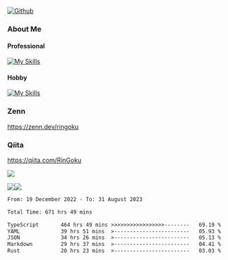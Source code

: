 [![Github](https://img.shields.io/github/followers/skyt-a?label=Follow&style=social)](https://github.com/skyt-a)

### About Me
#### Professional
[![My Skills](https://skillicons.dev/icons?i=react,ts,js,nodejs,java,graphql,firebase,githubactions&theme=light)](https://skillicons.dev)
#### Hobby
[![My Skills](https://skillicons.dev/icons?i=unity,rust,py&theme=light)](https://skillicons.dev)

### Zenn
https://zenn.dev/ringoku
### Qiita
https://qiita.com/RinGoku


![](https://github-profile-summary-cards.vercel.app/api/cards/profile-details?username=skyt-a&theme=default)

![](https://github-profile-summary-cards.vercel.app/api/cards/repos-per-language?username=skyt-a&theme=default)![](https://github-profile-summary-cards.vercel.app/api/cards/stats?username=RinGoku&theme=default)

<!--START_SECTION:waka-->

```txt
From: 19 December 2022 - To: 31 August 2023

Total Time: 671 hrs 49 mins

TypeScript       464 hrs 49 mins >>>>>>>>>>>>>>>>>--------   69.19 %
YAML             39 hrs 51 mins  >------------------------   05.93 %
JSON             34 hrs 26 mins  >------------------------   05.13 %
Markdown         29 hrs 37 mins  >------------------------   04.41 %
Rust             20 hrs 23 mins  >------------------------   03.03 %
```

<!--END_SECTION:waka-->
